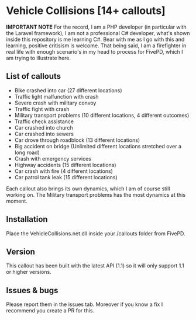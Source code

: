# Vehicle Collisions [14+ callouts]

**IMPORTANT NOTE** For the record, I am a PHP developer (in particular with the Laravel framework), I am not a professional C# developer, what's shown inside this repository is me learning C#. Bear with me as I go with this and learning, positive critisism is welcome. That being said, I am a firefighter in real life with enough scenario's in my head to process for FivePD, which I am trying to illustrate here.

## List of callouts

* Bike crashed into car (27 different locations)
* Traffic light malfunction with crash
* Severe crash with military convoy
* Traffic fight with crash
* Military transport problems (10 different locations, 4 different outcomes)
* Traffic check assistance
* Car crashed into church
* Car crashed into sewers
* Car drove through roadblock (13 different locations)
* Big accident on bridge (Unlimited different locations stretched over a long road)
* Crash with emergency services
* Highway accidents (15 different locations)
* Car crash with fire (4 different locations)
* Car patrol tank leak (15 different locations)

Each callout also brings its own dynamics, which I am of course still working on. The Military transport problems has the most dynamics at this moment.

## Installation

Place the VehicleCollisions.net.dll inside your /callouts folder from FivePD.

## Version

This callout has been built with the latest API (1.1) so it will only support 1.1 or higher versions.

## Issues & bugs

Please report them in the issues tab. Moreover if you know a fix I recommend you create a PR for this.
